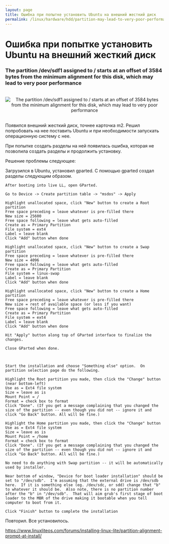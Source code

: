 ```yaml
---
layout: page
title: Ошибка при попытке установить Ubuntu на внешний жесткий диск
permalink: /linux/hardware/hdd/partition-may-lead-to-very-poor-performance/
---
```


# Ошибка при попытке установить Ubuntu на внешний жесткий диск

### The partition /dev/sdf1 assigned to / starts at an offset of 3584 bytes from the minimum alignment for this disk, which may lead to very poor performance

<br/>

<div align="center">
	<img src="//files.sysadm.ru/img/linux/hardware/hdd/partition-may-lead-to-very-poor-performance.jpg" alt="The partition /dev/sdf1 assigned to / starts at an offset of 3584 bytes from the minimum alignment for this disk, which may lead to very poor performance" border="0" />
</div>


<br/>

Появился внешний жесткий диск, точнее карточка m2. Решил попробовать на нее поставить Ubuntu и при необходимости запускать операционную систему с нее.

При попытке создать разделы на ней появилась ошибка, которая не позволила создать разделы и продолжить установку.

Решение проблемы следующее:

Загрузился в Ubuntu, установил gparted. С помощью gparted создал разделы следующим образом.


    After booting into live LL, open GParted.

    Go to Device -> Create partition table -> "msdos" -> Apply

    Highlight unallocated space, click "New" button to create a Root partition
    Free space preceding = leave whatever is pre-filled there
    New size = 25600
    Free space following = leave what gets auto-filled
    Create as = Primary Partition
    File system = ext4
    Label = leave blank
    Click "Add" button when done

    Highlight unallocated space, click "New" button to create a Swap partition
    Free space preceding = leave whatever is pre-filled there
    New size = 4096
    Free space following = leave what gets auto-filled
    Create as = Primary Partition
    File system = linux-swap
    Label = leave blank
    Click "Add" button when done

    Highlight unallocated space, click "New" button to create a Home partition
    Free space preceding = leave whatever is pre-filled there
    New size = rest of available space (or less if you want)
    Free space following = leave what gets auto-filled
    Create as = Primary Partition
    File system = ext4
    Label = leave blank
    Click "Add" button when done

    Hit "Apply" button along top of GParted interface to finalize the changes.

    Close GParted when done.



    Start the installation and choose "Something else" option.  On partition selection page do the following.

    Highlight the Root partition you made, then click the "Change" button (near bottom-left)
    Use as = Ext4 file system
    Size = leave as is
    Mount Point = /
    Format = check box to format
    Click "Done". (If you get a message complaining that you changed the size of the partition -- even though you did not -- ignore it and click "Go Back" button. All will be fine.)

    Highlight the Home partition you made, then click the "Change" button
    Use as = Ext4 file system
    Size = leave as is
    Mount Point = /home
    Format = check box to format
    Click "Done". (If you get a message complaining that you changed the size of the partition -- even though you did not -- ignore it and click "Go Back" button. All will be fine.)

    No need to do anything with Swap partition -- it will be automatically used by installer.

    Near bottom of window, "Device for boot loader installation" should be set to "/dev/sdb".  I'm assuming that the external drive is /dev/sdb here.  If it is something else (eg. /dev/sdc, or sdd) change that "b" to whatever it should be.  Also note, there is no partition number after the "b" in "/dev/sdb".  That will aim grub's first stage of boot loader to the MBR of the drive making it bootable when you tell computer to boot from it.

    Click "Finish" button to complete the installation


Повторил. Все установилось.

https://www.linuxliteos.com/forums/installing-linux-lite/partition-alignment-prompt-at-install/
